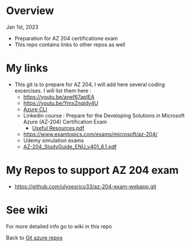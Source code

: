 # Overview

Jan 1st, 2023

- Preparation for AZ 204 certificatione exam
- This repo contains links to other repos as well

# My links

- This git is to prepare for AZ 204, I will add here several coding excercises. I will list them here :
   - https://youtu.be/anef67apIEA
   - https://youtu.be/YmxZnqidy4U
   - [Azure CLI](https://k21academy.com/microsoft-azure/azure-cli-commands/)
   - Linkedin course : Prepare for the Developing Solutions in Microsoft Azure (AZ-204) Certification Exam
      - [Useful Resources.pdf](https://github.com/ulysesrico33/az-204-exam/files/10339045/Useful.Resources.pdf)
   - https://www.examtopics.com/exams/microsoft/az-204/
   - Udemy simulation exams
   - [AZ-204_StudyGuide_ENU_v401_6.1.pdf](https://github.com/ulysesrico33/az-204-exam/files/10341024/AZ-204_StudyGuide_ENU_v401_6.1.pdf)

   

   
# My Repos to support AZ 204 exam

- https://github.com/ulysesrico33/az-204-exam-webapp.git


# See wiki

For more detailed info go to wiki in this repo


Back to [Git azure repos](https://github.com/ulysesrico33/myAzureCertifications.git)

